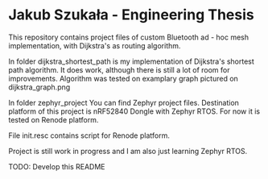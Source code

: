 # Jakub Szukała - Engineering Thesis
This repository contains project files of custom Bluetooth ad - hoc mesh implementation, with Dijkstra's as routing algorithm.

In folder dijkstra\_shortest\_path is my implementation of Dijkstra's shortest 
path algorithm. It does work, although there is still a lot of room for improvements. 
Algorithm was tested on examplary graph pictured on dijkstra\_graph.png

In folder zephyr\_project You can find Zephyr project files. Destination platform
of this project is nRF52840 Dongle with Zephyr RTOS. For now it is tested on 
Renode platform.

File init.resc contains script for Renode platform.

Project is still work in progress and I am also just learning Zephyr RTOS.

TODO: Develop this README
